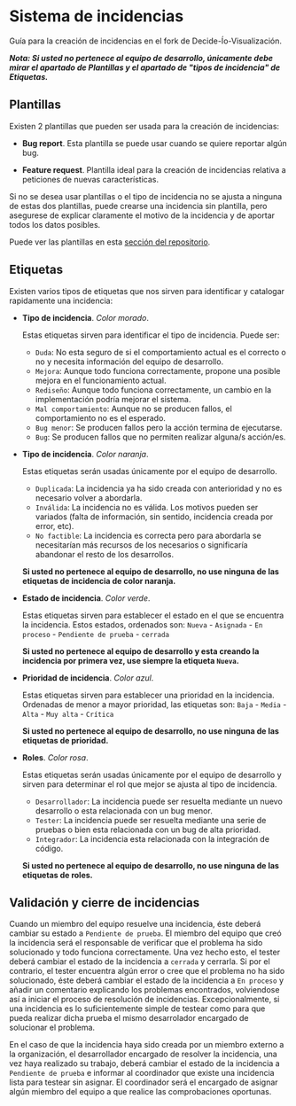 Sistema de incidencias
======================
Guía para la creación de incidencias en el fork de Decide-Ío-Visualización.

***Nota: Si usted no pertenece al equipo de desarrollo, únicamente debe mirar el apartado de Plantillas y el apartado de "tipos de incidencia" de Etiquetas.***

Plantillas
----------
Existen 2 plantillas que pueden ser usada para la creación de incidencias:

* **Bug report**. Esta plantilla se puede usar cuando se quiere reportar algún bug.

* **Feature request**. Plantilla ideal para la creación de incidencias relativa a peticiones de nuevas características.

Si no se desea usar plantillas o el tipo de incidencia no se ajusta a ninguna de estas dos plantillas, puede crearse una incidencia sin plantilla, pero asegurese de explicar claramente el motivo de la incidencia y de aportar todos los datos posibles.

Puede ver las plantillas en esta [sección del repositorio](https://github.com/EGC-DECIDE-IO-Visualizacion/decide-io/tree/master/.github/ISSUE_TEMPLATE).

Etiquetas
---------
Existen varios tipos de etiquetas que nos sirven para identificar y catalogar rapidamente una incidencia:

* **Tipo de incidencia**. *Color morado*.

  Estas etiquetas sirven para identificar el tipo de incidencia. Puede ser:
  - `Duda`: No esta seguro de si el comportamiento actual es el correcto o no y necesita información del equipo de desarrollo.
  - `Mejora`: Aunque todo funciona correctamente, propone una posible mejora en el funcionamiento actual.
  - `Rediseño`: Aunque todo funciona correctamente, un cambio en la implementación podría mejorar el sistema.
  - `Mal comportamiento`: Aunque no se producen fallos, el comportamiento no es el esperado.
  - `Bug menor`: Se producen fallos pero la acción termina de ejecutarse.
  - `Bug`: Se producen fallos que no permiten realizar alguna/s acción/es.
  
* **Tipo de incidencia**. *Color naranja*.

  Estas etiquetas serán usadas únicamente por el equipo de desarrollo.
  - `Duplicada`: La incidencia ya ha sido creada con anterioridad y no es necesario volver a abordarla.
  - `Inválida`: La incidencia no es válida. Los motivos pueden ser variados (falta de información, sin sentido, incidencia creada por error, etc).
  - `No factible`: La incidencia es correcta pero para abordarla se necesitarían más recursos de los necesarios o significaría abandonar el resto de los desarrollos.
  
  **Si usted no pertenece al equipo de desarrollo, no use ninguna de las etiquetas de incidencia de color naranja.**
  
* **Estado de incidencia**. *Color verde*.

  Estas etiquetas sirven para establecer el estado en el que se encuentra la incidencia. Estos estados, ordenados son:
  `Nueva` - `Asignada` - `En proceso` - `Pendiente de prueba` - `cerrada`
  
  **Si usted no pertenece al equipo de desarrollo y esta creando la incidencia por primera vez, use siempre la etiqueta `Nueva`.**
  
* **Prioridad de incidencia**. *Color azul*.

  Estas etiquetas sirven para establecer una prioridad en la incidencia. Ordenadas de menor a mayor prioridad, las etiquetas son:
  `Baja` - `Media` - `Alta` - `Muy alta` - `Crítica`
  
  **Si usted no pertenece al equipo de desarrollo, no use ninguna de las etiquetas de prioridad.**
  
* **Roles**. *Color rosa*.

  Estas etiquetas serán usadas únicamente por el equipo de desarrollo y sirven para determinar el rol que mejor se ajusta al tipo de incidencia.
  - `Desarrollador`: La incidencia puede ser resuelta mediante un nuevo desarrollo o esta relacionada con un bug menor.
  - `Tester`: La incidencia puede ser resuelta mediante una serie de pruebas o bien esta relacionada con un bug de alta prioridad.
  - `Integrador`: La incidencia esta relacionada con la integración de código.
  
   **Si usted no pertenece al equipo de desarrollo, no use ninguna de las etiquetas de roles.**
 
Validación y cierre de incidencias
----------------------------------
Cuando un miembro del equipo resuelve una incidencia, éste deberá cambiar su estado a `Pendiente de prueba`. El miembro del equipo que creó la incidencia será el responsable de verificar que el problema ha sido solucionado y todo funciona correctamente. Una vez hecho esto, el tester deberá cambiar el estado de la incidencia a `cerrada` y cerrarla.
Si por el contrario, el tester encuentra algún error o cree que el problema no ha sido solucionado, éste deberá cambiar el estado de la incidencia a `En proceso` y añadir un comentario explicando los problemas encontrados, volviendose así a iniciar el proceso de resolución de incidencias.
Excepcionalmente, si una incidencia es lo suficientemente simple de testear como para que pueda realizar dicha prueba el mismo desarrolador encargado de solucionar el problema.

En el caso de que la incidencia haya sido creada por un miembro externo a la organización, el desarrollador encargado de resolver la incidencia, una vez haya realizado su trabajo, deberá cambiar el estado de la incidencia a `Pendiente de prueba` e informar al coordinador que existe una incidencia lista para testear sin asignar. El coordinador será el encargado de asignar  algún miembro del equipo a que realice las comprobaciones oportunas.
